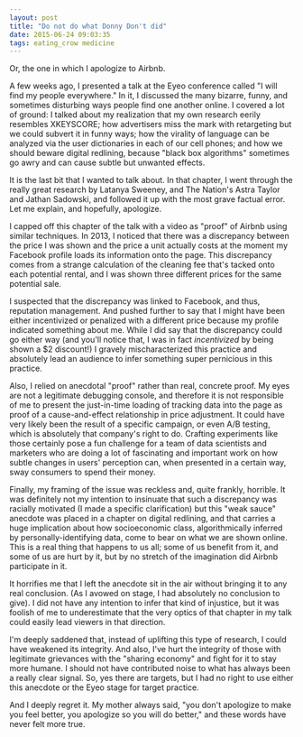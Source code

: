 ```yaml
---
layout: post
title: "Do not do what Donny Don't did"
date: 2015-06-24 09:03:35
tags: eating_crow medicine
---
```


Or, the one in which I apologize to Airbnb.

A few weeks ago, I presented a talk at the Eyeo conference called "I will find my people everywhere."  In it, I discussed the many bizarre, funny, and sometimes disturbing ways people find one another online.  I covered a lot of ground: I talked about my realization that my own research eerily resembles XKEYSCORE; how advertisers miss the mark with retargeting but we could subvert it in funny ways; how the virality of language can be analyzed via the user dictionaries in each of our cell phones; and how we should beware digital redlining, because "black box algorithms" sometimes go awry and can cause subtle but unwanted effects.

It is the last bit that I wanted to talk about.  In that chapter, I went through the really great research by Latanya Sweeney, and The Nation's Astra Taylor and Jathan Sadowski, and followed it up with the most grave factual error.  Let me explain, and hopefully, apologize.

I capped off this chapter of the talk with a video as "proof" of Airbnb using similar techniques.  In 2013, I noticed that there was a discrepancy between the price I was shown and the price a unit actually costs at the moment my Facebook profile loads its information onto the page.  This discrepancy comes from a strange calculation of the cleaning fee that's tacked onto each potential rental, and I was shown three different prices for the same potential sale.

I suspected that the discrepancy was linked to Facebook, and thus, reputation management.  And pushed further to say that I might have been either incentivized or penalized with a different price because my profile indicated something about me.  While I did say that the discrepancy could go either way (and you'll notice that, I was in fact *incentivized* by being shown a $2 discount!) I gravely mischaracterized this practice and absolutely lead an audience to infer something super pernicious in this practice.

Also, I relied on anecdotal "proof" rather than real, concrete proof.  My eyes are not a legitimate debugging console, and therefore it is not responsible of me to present the just-in-time loading of tracking data into the page as proof of a cause-and-effect relationship in price adjustment. It could have very likely been the result of a specific campaign, or even A/B testing, which is absolutely that company's right to do.  Crafting experiments like those certainly pose a fun challenge for a team of data scientists and marketers who are doing a lot of fascinating and important work on how subtle changes in users' perception can, when presented in a certain way, sway consumers to spend their money.

Finally, my framing of the issue was reckless and, quite frankly, horrible.  It was definitely not my intention to insinuate that such a discrepancy was racially motivated (I made a specific clarification) but this "weak sauce" anecdote was placed in a chapter on digital redlining, and that carries a huge implication about how socioeconomic class, algorithmically inferred by personally-identifying data, come to bear on what we are shown online.  This is a real thing that happens to us all; some of us benefit from it, and some of us are hurt by it, but by no stretch of the imagination did Airbnb participate in it.

It horrifies me that I left the anecdote sit in the air without bringing it to any real conclusion.  (As I avowed on stage, I had absolutely no conclusion to give).  I did not have any intention to infer that kind of injustice, but it was foolish of me to underestimate that the very optics of that chapter in my talk could easily lead viewers in that direction.  

I'm deeply saddened that, instead of uplifting this type of research, I could have weakened its integrity.  And also, I've hurt the integrity of those with legitimate grievances with the "sharing economy" and fight for it to stay more humane.  I should not have contributed noise to what has always been a really clear signal.  So, yes there are targets, but I had no right to use either this anecdote or the Eyeo stage for target practice.

And I deeply regret it. My mother always said, "you don't apologize to make you feel better, you apologize so you will do better," and these words have never felt more true.
